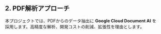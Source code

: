 ## 2. PDF解析アプローチ

本プロジェクトでは、PDFからのデータ抽出に **Google Cloud Document AI** を採用します。高精度な解析、開発コストの削減、拡張性を理由とします。
